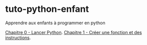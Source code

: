 # tuto-python-enfant
Apprendre aux enfants à programmer en python

[Chapitre 0 - Lancer Python](chapitre0.md).
[Chapitre 1 - Créer une fonction et des instructions](chapitre1.md).

